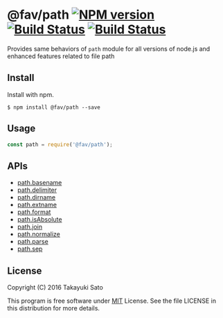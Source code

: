 @fav/path [![NPM version][npm-image]][npm-url] [![Build Status][travis-image]][travis-url] [![Build Status][appveyor-image]][appveyor-url]
=======

Provides same behaviors of `path` module for all versions of node.js and enhanced features related to file path

Install
-------

Install with npm.

```
$ npm install @fav/path --save
```

Usage
-----

```js
const path = require('@fav/path');
```

APIs
----

* [path.basename](./lib/basename/README.md)
* [path.delimiter](./doc/API.md/#delimiter)
* [path.dirname](./lib/dirname/README.md)
* [path.extname](./lib/extname/README.md)
* [path.format](./lib/format/README.md)
* [path.isAbsolute](./lib/isAbsolute/README.md)
* [path.join](./lib/join/README.md)
* [path.normalize](./lib/normalize/README.md)
* [path.parse](./lib/parse/README.md)
* [path.sep](./doc/API.md#sep)


License
-------

Copyright (C) 2016 Takayuki Sato

This program is free software under [MIT][mit-url] License.
See the file LICENSE in this distribution for more details.

[travis-image]: https://travis-ci.org/sttk/fav-path.svg?branch=master
[travis-url]: https://travis-ci.org/sttk/fav-path
[appveyor-image]: https://ci.appveyor.com/api/projects/status/github/sttk/fav-path?branch=master&svn=true
[appveyor-url]: https://ci.appveyor.com/project/sttk/fav-path
[npm-image]: http://img.shields.io/badge/npm-v0.7.0-blue.svg
[npm-url]: https://www.npmjs.org/package/@fav/path/
[mit-url]: https://opensource.org/licenses/MIT
